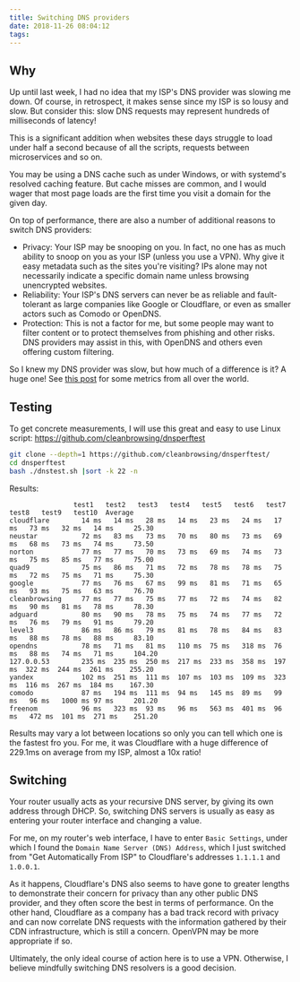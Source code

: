 ```yaml
---
title: Switching DNS providers
date: 2018-11-26 08:04:12
tags:
---
```


## Why

Up until last week, I had no idea that my ISP's DNS provider was slowing me down. Of course, in retrospect, it makes sense since my ISP is so lousy and slow. But consider this: slow DNS requests may represent hundreds of milliseconds of latency!

This is a significant addition when websites these days struggle to load under half a second because of all the scripts, requests between microservices and so on.

You may be using a DNS cache such as under Windows, or with systemd's resolved caching feature. But cache misses are common, and I would wager that most page loads are the first time you visit a domain for the given day.

On top of performance, there are also a number of additional reasons to switch DNS providers:

- Privacy: Your ISP may be snooping on you. In fact, no one has as much ability to snoop on you as your ISP (unless you use a VPN). Why give it easy metadata such as the sites you're visiting? IPs alone may not necessarily indicate a specific domain name unless browsing unencrypted websites.
- Reliability: Your ISP's DNS servers can never be as reliable and fault-tolerant as large companies like Google or Cloudflare, or even as smaller actors such as Comodo or OpenDNS.
- Protection: This is not a factor for me, but some people may want to filter content or to protect themselves from phishing and other risks. DNS providers may assist in this, with OpenDNS and others even offering custom filtering.

So I knew my DNS provider was slow, but how much of a difference is it? A huge one! See [this post](https://medium.com/@nykolas.z/dns-resolvers-performance-compared-cloudflare-x-google-x-quad9-x-opendns-149e803734e5) for some metrics from all over the world.

## Testing

To get concrete measurements, I will use this great and easy to use Linux script: https://github.com/cleanbrowsing/dnsperftest

```bash
git clone --depth=1 https://github.com/cleanbrowsing/dnsperftest/
cd dnsperftest
bash ./dnstest.sh |sort -k 22 -n
```

Results:

                    test1   test2   test3   test4   test5   test6   test7   test8   test9   test10  Average 
    cloudflare        14 ms   14 ms   28 ms   14 ms   23 ms   24 ms   17 ms   73 ms   32 ms   14 ms     25.30
    neustar           72 ms   83 ms   73 ms   70 ms   80 ms   73 ms   69 ms   68 ms   73 ms   74 ms     73.50
    norton            77 ms   77 ms   70 ms   73 ms   69 ms   74 ms   73 ms   75 ms   85 ms   77 ms     75.00
    quad9             75 ms   86 ms   71 ms   72 ms   78 ms   78 ms   75 ms   72 ms   75 ms   71 ms     75.30
    google            77 ms   76 ms   67 ms   99 ms   81 ms   71 ms   65 ms   93 ms   75 ms   63 ms     76.70
    cleanbrowsing     77 ms   77 ms   75 ms   77 ms   72 ms   74 ms   82 ms   90 ms   81 ms   78 ms     78.30
    adguard           80 ms   90 ms   78 ms   75 ms   74 ms   77 ms   72 ms   76 ms   79 ms   91 ms     79.20
    level3            86 ms   86 ms   79 ms   81 ms   78 ms   84 ms   83 ms   88 ms   78 ms   88 ms     83.10
    opendns           78 ms   71 ms   81 ms   110 ms  75 ms   318 ms  76 ms   88 ms   74 ms   71 ms     104.20
    127.0.0.53        235 ms  235 ms  250 ms  217 ms  233 ms  358 ms  197 ms  322 ms  244 ms  261 ms    255.20
    yandex            102 ms  251 ms  111 ms  107 ms  103 ms  109 ms  323 ms  116 ms  267 ms  184 ms    167.30
    comodo            87 ms   194 ms  111 ms  94 ms   145 ms  89 ms   99 ms   96 ms   1000 ms 97 ms     201.20
    freenom           96 ms   323 ms  93 ms   96 ms   563 ms  401 ms  96 ms   472 ms  101 ms  271 ms    251.20

Results may vary a lot between locations so only you can tell which one is the fastest fro you. For me, it was Cloudflare with a huge difference of 229.1ms on average from my ISP, almost a 10x ratio!

## Switching

Your router usually acts as your recursive DNS server, by giving its own address through DHCP. So, switching DNS servers is usually as easy as entering your router interface and changing a value.

For me, on my router's web interface, I have to enter `Basic Settings`, under which I found the `Domain Name Server (DNS) Address`, which I just switched from "Get Automatically From ISP" to Cloudflare's addresses `1.1.1.1` and `1.0.0.1`.

As it happens, Cloudflare's DNS also seems to have gone to greater lengths to demonstrate their concern for privacy than any other public DNS provider, and they often score the best in terms of performance. On the other hand, Cloudflare as a company has a bad track record with privacy and can now correlate DNS requests with the information gathered by their CDN infrastructure, which is still a concern. OpenVPN may be more appropriate if so.

Ultimately, the only ideal course of action here is to use a VPN. Otherwise, I believe mindfully switching DNS resolvers is a good decision.